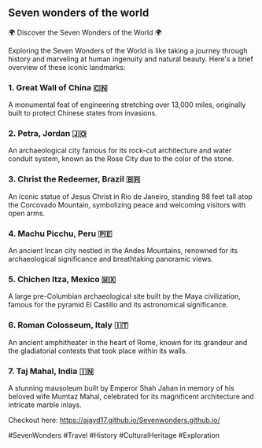 ## Seven wonders of the world ##

🌍 Discover the Seven Wonders of the World 🌍

Exploring the Seven Wonders of the World is like taking a journey through history and marveling at human ingenuity and natural beauty. Here's a brief overview of these iconic landmarks:

### 1. Great Wall of China 🇨🇳 <br>
A monumental feat of engineering stretching over 13,000 miles, originally built to protect Chinese states from invasions.

### 2. Petra, Jordan 🇯🇴 <br >
An archaeological city famous for its rock-cut architecture and water conduit system, known as the Rose City due to the color of the stone.

### 3. Christ the Redeemer, Brazil 🇧🇷  <br>
An iconic statue of Jesus Christ in Rio de Janeiro, standing 98 feet tall atop the Corcovado Mountain, symbolizing peace and welcoming visitors with open arms.

### 4. Machu Picchu, Peru 🇵🇪  <br>
An ancient Incan city nestled in the Andes Mountains, renowned for its archaeological significance and breathtaking panoramic views.

### 5. Chichen Itza, Mexico 🇲🇽 <br>
A large pre-Columbian archaeological site built by the Maya civilization, famous for the pyramid El Castillo and its astronomical significance.

### 6. Roman Colosseum, Italy 🇮🇹 <br>
An ancient amphitheater in the heart of Rome, known for its grandeur and the gladiatorial contests that took place within its walls.

### 7. Taj Mahal, India 🇮🇳 <br>
A stunning mausoleum built by Emperor Shah Jahan in memory of his beloved wife Mumtaz Mahal, celebrated for its magnificent architecture and intricate marble inlays.

Checkout here: https://ajayd17.github.io/Sevenwonders.github.io/

#SevenWonders #Travel #History #CulturalHeritage #Exploration
